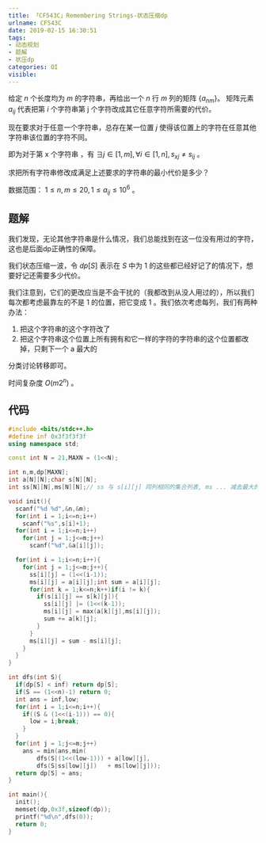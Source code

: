 ```yaml
---
title: 「CF543C」Remembering Strings-状态压缩dp
urlname: CF543C
date: 2019-02-15 16:30:51
tags:
- 动态规划
- 题解
- 状压dp
categories: OI
visible:
---
```


给定 $n$ 个长度均为 $m$ 的字符串，再给出一个 $n$ 行 $m$ 列的矩阵 $\{a_{nm}\}$。
矩阵元素 $a_{ij}$ 代表把第 $i$ 个字符串第 j 个字符改成其它任意字符所需要的代价。

现在要求对于任意一个字符串，总存在某一位置 $j$ 使得该位置上的字符在任意其他字符串该位置的字符不同。

即为对于第 x 个字符串 ，有 $\exists j \in [1,m] , \forall i \in [1,n],s_{xj} \neq s_{ij}$ 。

求把所有字符串修改成满足上述要求的字符串的最小代价是多少？

数据范围： $1 \le n,m \le 20,1\le a_{ij} \le 10^6$ 。

<!-- more -->

## 题解

我们发现，无论其他字符串是什么情况，我们总能找到在这一位没有用过的字符，这也是后面dp正确性的保障。

我们状态压缩一波，令 $dp[S]$ 表示在 $S$ 中为 $1$ 的这些都已经好记了的情况下，想要好记还需要多少代价。

我们注意到，它们的更改应当是不会干扰的（我都改到从没人用过的），所以我们每次都考虑最靠左的不是 $1$ 的位置，把它变成 $1$ 。我们依次考虑每列，我们有两种办法：

1. 把这个字符串的这个字符改了
2. 把这个字符串这个位置上所有拥有和它一样的字符的字符串的这个位置都改掉，只剩下一个 a 最大的

分类讨论转移即可。

时间复杂度 $O(m 2 ^ n)$ 。

## 代码


```cpp
#include <bits/stdc++.h>
#define inf 0x3f3f3f3f
using namespace std;

const int N = 21,MAXN = (1<<N);

int n,m,dp[MAXN];
int a[N][N];char s[N][N];
int ss[N][N],ms[N][N];// ss 与 s[i][j] 同列相同的集合列表, ms ... 减去最大的 

void init(){
  scanf("%d %d",&n,&m);
  for(int i = 1;i<=n;i++) 
    scanf("%s",s[i]+1);
  for(int i = 1;i<=n;i++)
    for(int j = 1;j<=m;j++)
      scanf("%d",&a[i][j]);

  for(int i = 1;i<=n;i++){
    for(int j = 1;j<=m;j++){
      ss[i][j] = (1<<(i-1));
      ms[i][j] = a[i][j];int sum = a[i][j];
      for(int k = 1;k<=n;k++)if(i != k){
        if(s[i][j] == s[k][j]){
          ss[i][j] |= (1<<(k-1));
          ms[i][j] = max(a[k][j],ms[i][j]);
          sum += a[k][j];
        }
      }
      ms[i][j] = sum - ms[i][j];
    }
  }
}

int dfs(int S){
  if(dp[S] < inf) return dp[S];
  if(S == (1<<n)-1) return 0;
  int ans = inf,low;
  for(int i = 1;i<=n;i++){
    if((S & (1<<(i-1))) == 0){
      low = i;break;
    }
  }
  for(int j = 1;j<=m;j++)
    ans = min(ans,min(
        dfs(S|(1<<(low-1))) + a[low][j],
        dfs(S|ss[low][j])   + ms[low][j]));
  return dp[S] = ans;
}

int main(){
  init();
  memset(dp,0x3f,sizeof(dp));
  printf("%d\n",dfs(0));  
  return 0;
}
```

